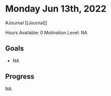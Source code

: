 # Monday Jun 13th, 2022
#Journal [[Journal]]

Hours Available: 0
Motivation Level: NA

## Goals
- NA

## Progress
NA